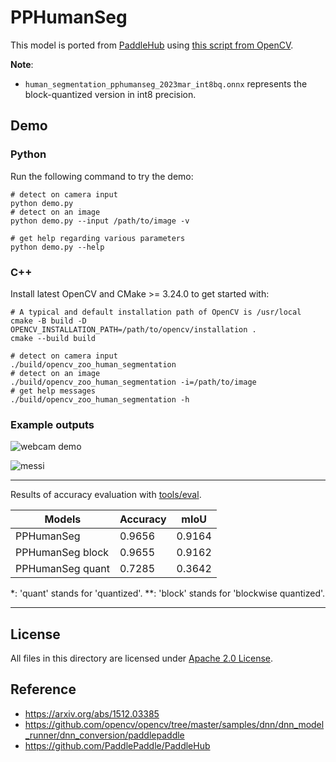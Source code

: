# PPHumanSeg

This model is ported from [PaddleHub](https://github.com/PaddlePaddle/PaddleHub) using [this script from OpenCV](https://github.com/opencv/opencv/blob/master/samples/dnn/dnn_model_runner/dnn_conversion/paddlepaddle/paddle_humanseg.py).

**Note**:
- `human_segmentation_pphumanseg_2023mar_int8bq.onnx` represents the block-quantized version in int8 precision.

## Demo

### Python

Run the following command to try the demo:

```shell
# detect on camera input
python demo.py
# detect on an image
python demo.py --input /path/to/image -v

# get help regarding various parameters
python demo.py --help
```

### C++

Install latest OpenCV and CMake >= 3.24.0 to get started with:

```shell
# A typical and default installation path of OpenCV is /usr/local
cmake -B build -D OPENCV_INSTALLATION_PATH=/path/to/opencv/installation .
cmake --build build

# detect on camera input
./build/opencv_zoo_human_segmentation
# detect on an image
./build/opencv_zoo_human_segmentation -i=/path/to/image
# get help messages
./build/opencv_zoo_human_segmentation -h
```

### Example outputs

![webcam demo](./example_outputs/pphumanseg_demo.gif)

![messi](./example_outputs/messi.jpg)

---
Results of accuracy evaluation with [tools/eval](../../tools/eval).

| Models             | Accuracy       | mIoU          |
| ------------------ | -------------- | ------------- |
| PPHumanSeg         | 0.9656         | 0.9164        |
| PPHumanSeg block   | 0.9655         | 0.9162        |
| PPHumanSeg quant   | 0.7285         | 0.3642        |


\*: 'quant' stands for 'quantized'.
\*\*: 'block' stands for 'blockwise quantized'.

---
## License

All files in this directory are licensed under [Apache 2.0 License](./LICENSE).

## Reference

- https://arxiv.org/abs/1512.03385
- https://github.com/opencv/opencv/tree/master/samples/dnn/dnn_model_runner/dnn_conversion/paddlepaddle
- https://github.com/PaddlePaddle/PaddleHub
